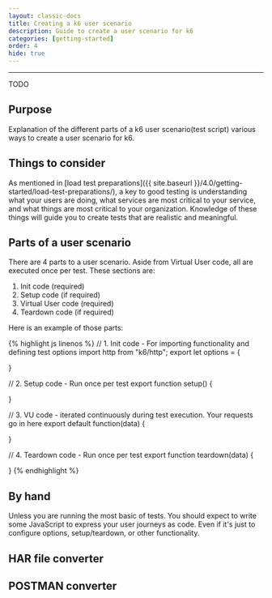 ```yaml
---
layout: classic-docs
title: Creating a k6 user scenario
description: Guide to create a user scenario for k6
categories: [getting-started]
order: 4
hide: true
---
```


***

TODO


## Purpose

Explanation of the different parts of a k6 user scenario(test script) various ways to create a user scenario for k6.

## Things to consider

As mentioned in [load test preparations]({{ site.baseurl }}/4.0/getting-started/load-test-preparations/), a key to good testing is understanding what your users are doing, what services are most critical to your service, and what things are most critical to your organization. Knowledge of these things will guide you to create tests that are realistic and meaningful.

## Parts of a user scenario

There are 4 parts to a user scenario. Aside from Virtual User code, all are executed once per test. These sections are:

1. Init code (required)
2. Setup code (if required)
3. Virtual User code (required)
4. Teardown code (if required)

Here is an example of those parts:

{% highlight js linenos %}
// 1. Init code - For importing functionality and defining test options
import http from "k6/http";
export let options = {

}

// 2. Setup code - Run once per test
export function setup() {

}

// 3. VU code - iterated continuously during test execution. Your requests go in here
export default function(data) {

}

// 4. Teardown code - Run once per test
export function teardown(data) {

}
{% endhighlight %}

## By hand

Unless you are running the most basic of tests. You should expect to write some JavaScript to express your user journeys as code. Even if it's just to configure options, setup/teardown, or other functionality.


## HAR file converter

## POSTMAN converter
